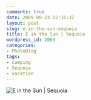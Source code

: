 ```yaml
---
comments: true
date: 2009-08-23 12:16:37
layout: post
slug: e-in-the-sun-sequoia
title: E in the Sun | Sequoia
wordpress_id: 2069
categories:
- PhotoBlog
tags:
- camping
- Sequoia
- vacation
---
```


![E in the Sun | Sequoia](http://ryanfitzer.com/main/wp-content/uploads/2009/08/sequoia-16.jpg)
